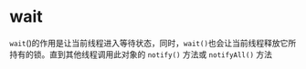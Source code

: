 # wait

`wait`()的作用是让当前线程进入等待状态，同时，`wait()`也会让当前线程释放它所持有的锁。直到其他线程调用此对象的 `notify()` 方法或 `notifyAll()` 方法

